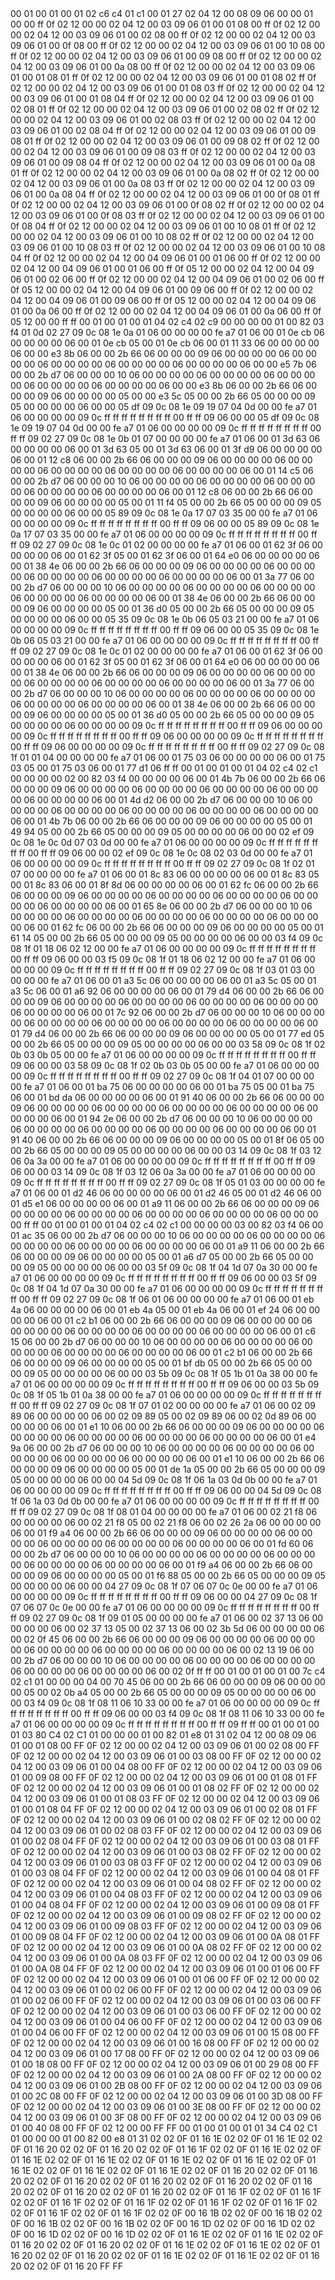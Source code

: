 <METERDATA>
<OBISCODES>
00 01 00 01 00 01 02 c6 c4 01 c1 00 01 27 02 04 12 00 08 09 06 00 00 01 00 00 ff 0f 02 12 00 00 02 04 12 00 03 09 06 01 00 01 08 00 ff 0f 02 12 00 00 02 04 12 00 03 09 06 01 00 02 08 00 ff 0f 02 12 00 00 02 04 12 00 03 09 06 01 00 0f 08 00 ff 0f 02 12 00 00 02 04 12 00 03 09 06 01 00 10 08 00 ff 0f 02 12 00 00 02 04 12 00 03 09 06 01 00 09 08 00 ff 0f 02 12 00 00 02 04 12 00 03 09 06 01 00 0a 08 00 ff 0f 02 12 00 00 02 04 12 00 03 09 06 01 00 01 08 01 ff 0f 02 12 00 00 02 04 12 00 03 09 06 01 00 01 08 02 ff 0f 02 12 00 00 02 04 12 00 03 09 06 01 00 01 08 03 ff 0f 02 12 00 00 02 04 12 00 03 09 06 01 00 01 08 04 ff 0f 02 12 00 00 02 04 12 00 03 09 06 01 00 02 08 01 ff 0f 02 12 00 00 02 04 12 00 03 09 06 01 00 02 08 02 ff 0f 02 12 00 00 02 04 12 00 03 09 06 01 00 02 08 03 ff 0f 02 12 00 00 02 04 12 00 03 09 06 01 00 02 08 04 ff 0f 02 12 00 00 02 04 12 00 03 09 06 01 00 09 08 01 ff 0f 02 12 00 00 02 04 12 00 03 09 06 01 00 09 08 02 ff 0f 02 12 00 00 02 04 12 00 03 09 06 01 00 09 08 03 ff 0f 02 12 00 00 02 04 12 00 03 09 06 01 00 09 08 04 ff 0f 02 12 00 00 02 04 12 00 03 09 06 01 00 0a 08 01 ff 0f 02 12 00 00 02 04 12 00 03 09 06 01 00 0a 08 02 ff 0f 02 12 00 00 02 04 12 00 03 09 06 01 00 0a 08 03 ff 0f 02 12 00 00 02 04 12 00 03 09 06 01 00 0a 08 04 ff 0f 02 12 00 00 02 04 12 00 03 09 06 01 00 0f 08 01 ff 0f 02 12 00 00 02 04 12 00 03 09 06 01 00 0f 08 02 ff 0f 02 12 00 00 02 04 12 00 03 09 06 01 00 0f 08 03 ff 0f 02 12 00 00 02 04 12 00 03 09 06 01 00 0f 08 04 ff 0f 02 12 00 00 02 04 12 00 03 09 06 01 00 10 08 01 ff 0f 02 12 00 00 02 04 12 00 03 09 06 01 00 10 08 02 ff 0f 02 12 00 00 02 04 12 00 03 09 06 01 00 10 08 03 ff 0f 02 12 00 00 02 04 12 00 03 09 06 01 00 10 08 04 ff 0f 02 12 00 00 02 04 12 00 04 09 06 01 00 01 06 00 ff 0f 02 12 00 00 02 04 12 00 04 09 06 01 00 01 06 00 ff 0f 05 12 00 00 02 04 12 00 04 09 06 01 00 02 06 00 ff 0f 02 12 00 00 02 04 12 00 04 09 06 01 00 02 06 00 ff 0f 05 12 00 00 02 04 12 00 04 09 06 01 00 09 06 00 ff 0f 02 12 00 00 02 04 12 00 04 09 06 01 00 09 06 00 ff 0f 05 12 00 00 02 04 12 00 04 09 06 01 00 0a 06 00 ff 0f 02 12 00 00 02 04 12 00 04 09 06 01 00 0a 06 00 ff 0f 05 12 00 00 ff ff 
</OBISCODES>
<OBISDATA>
00 01 00 01 00 01 04 02 c4 02 c9 00 00 00 00 01 00 82 03 f4 01 0d 02 27 09 0c 08 1e 0a 01 06 00 00 00 00 fe a7 01 06 00 01 0e cb 06 00 00 00 00 06 00 01 0e cb 05 00 01 0e cb 06 00 01 11 33 06 00 00 00 00 06 00 00 e3 8b 06 00 00 2b 66 06 00 00 00 09 06 00 00 00 00 06 00 00 00 00 06 00 00 00 00 06 00 00 00 00 06 00 00 00 00 06 00 00 e5 7b 06 00 00 2b d7 06 00 00 00 10 06 00 00 00 00 06 00 00 00 00 06 00 00 00 00 06 00 00 00 00 06 00 00 00 00 06 00 00 e3 8b 06 00 00 2b 66 06 00 00 00 09 06 00 00 00 00 05 00 00 e3 5c 05 00 00 2b 66 05 00 00 00 09 05 00 00 00 00 06 00 00 05 df 09 0c 08 1e 09 19 07 04 0d 00 00 fe a7 01 06 00 00 00 00 09 0c ff ff ff ff ff ff ff ff 00 ff ff 09 06 00 00 05 df 09 0c 08 1e 09 19 07 04 0d 00 00 fe a7 01 06 00 00 00 00 09 0c ff ff ff ff ff ff ff ff 00 ff ff 09 02 27 09 0c 08 1e 0b 01 07 00 00 00 00 fe a7 01 06 00 01 3d 63 06 00 00 00 00 06 00 01 3d 63 05 00 01 3d 63 06 00 01 3f d9 06 00 00 00 00 06 00 01 12 c8 06 00 00 2b 66 06 00 00 00 09 06 00 00 00 00 06 00 00 00 00 06 00 00 00 00 06 00 00 00 00 06 00 00 00 00 06 00 01 14 c5 06 00 00 2b d7 06 00 00 00 10 06 00 00 00 00 06 00 00 00 00 06 00 00 00 00 06 00 00 00 00 06 00 00 00 00 06 00 01 12 c8 06 00 00 2b 66 06 00 00 00 09 06 00 00 00 00 05 00 01 11 f4 05 00 00 2b 66 05 00 00 00 09 05 00 00 00 00 06 00 00 05 89 09 0c 08 1e 0a 17 07 03 35 00 00 fe a7 01 06 00 00 00 00 09 0c ff ff ff ff ff ff ff ff 00 ff ff 09 06 00 00 05 89 09 0c 08 1e 0a 17 07 03 35 00 00 fe a7 01 06 00 00 00 00 09 0c ff ff ff ff ff ff ff ff 00 ff ff 09 02 27 09 0c 08 1e 0c 01 02 00 00 00 00 fe a7 01 06 00 01 62 3f 06 00 00 00 00 06 00 01 62 3f 05 00 01 62 3f 06 00 01 64 e0 06 00 00 00 00 06 00 01 38 4e 06 00 00 2b 66 06 00 00 00 09 06 00 00 00 00 06 00 00 00 00 06 00 00 00 00 06 00 00 00 00 06 00 00 00 00 06 00 01 3a 77 06 00 00 2b d7 06 00 00 00 10 06 00 00 00 00 06 00 00 00 00 06 00 00 00 00 06 00 00 00 00 06 00 00 00 00 06 00 01 38 4e 06 00 00 2b 66 06 00 00 00 09 06 00 00 00 00 05 00 01 36 d0 05 00 00 2b 66 05 00 00 00 09 05 00 00 00 00 06 00 00 05 35 09 0c 08 1e 0b 06 05 03 21 00 00 fe a7 01 06 00 00 00 00 09 0c ff ff ff ff ff ff ff ff 00 ff ff 09 06 00 00 05 35 09 0c 08 1e 0b 06 05 03 21 00 00 fe a7 01 06 00 00 00 00 09 0c ff ff ff ff ff ff ff ff 00 ff ff 09 02 27 09 0c 08 1e 0c 01 02 00 00 00 00 fe a7 01 06 00 01 62 3f 06 00 00 00 00 06 00 01 62 3f 05 00 01 62 3f 06 00 01 64 e0 06 00 00 00 00 06 00 01 38 4e 06 00 00 2b 66 06 00 00 00 09 06 00 00 00 00 06 00 00 00 00 06 00 00 00 00 06 00 00 00 00 06 00 00 00 00 06 00 01 3a 77 06 00 00 2b d7 06 00 00 00 10 06 00 00 00 00 06 00 00 00 00 06 00 00 00 00 06 00 00 00 00 06 00 00 00 00 06 00 01 38 4e 06 00 00 2b 66 06 00 00 00 09 06 00 00 00 00 05 00 01 36 d0 05 00 00 2b 66 05 00 00 00 09 05 00 00 00 00 06 00 00 00 00 09 0c ff ff ff ff ff ff ff ff 00 ff ff 09 06 00 00 00 00 09 0c ff ff ff ff ff ff ff ff 00 ff ff 09 06 00 00 00 00 09 0c ff ff ff ff ff ff ff ff 00 ff ff 09 06 00 00 00 00 09 0c ff ff ff ff ff ff ff ff 00 ff ff 09 02 27 09 0c 08 1f 01 01 04 00 00 00 00 fe a7 01 06 00 01 75 03 06 00 00 00 00 06 00 01 75 03 05 00 01 75 03 06 00 01 77 d1 06 ff ff 
00 01 00 01 00 01 04 02 c4 02 c1 00 00 00 00 02 00 82 03 f4 00 00 00 00 06 00 01 4b 7b 06 00 00 2b 66 06 00 00 00 09 06 00 00 00 00 06 00 00 00 00 06 00 00 00 00 06 00 00 00 00 06 00 00 00 00 06 00 01 4d d2 06 00 00 2b d7 06 00 00 00 10 06 00 00 00 00 06 00 00 00 00 06 00 00 00 00 06 00 00 00 00 06 00 00 00 00 06 00 01 4b 7b 06 00 00 2b 66 06 00 00 00 09 06 00 00 00 00 05 00 01 49 94 05 00 00 2b 66 05 00 00 00 09 05 00 00 00 00 06 00 00 02 ef 09 0c 08 1e 0c 0d 07 03 0d 00 00 fe a7 01 06 00 00 00 00 09 0c ff ff ff ff ff ff ff ff 00 ff ff 09 06 00 00 02 ef 09 0c 08 1e 0c 08 02 03 0d 00 00 fe a7 01 06 00 00 00 00 09 0c ff ff ff ff ff ff ff ff 00 ff ff 09 02 27 09 0c 08 1f 02 01 07 00 00 00 00 fe a7 01 06 00 01 8c 83 06 00 00 00 00 06 00 01 8c 83 05 00 01 8c 83 06 00 01 8f 8d 06 00 00 00 00 06 00 01 62 fc 06 00 00 2b 66 06 00 00 00 09 06 00 00 00 00 06 00 00 00 00 06 00 00 00 00 06 00 00 00 00 06 00 00 00 00 06 00 01 65 8e 06 00 00 2b d7 06 00 00 00 10 06 00 00 00 00 06 00 00 00 00 06 00 00 00 00 06 00 00 00 00 06 00 00 00 00 06 00 01 62 fc 06 00 00 2b 66 06 00 00 00 09 06 00 00 00 00 05 00 01 61 14 05 00 00 2b 66 05 00 00 00 09 05 00 00 00 00 06 00 00 03 f4 09 0c 08 1f 01 18 06 02 12 00 00 fe a7 01 06 00 00 00 00 09 0c ff ff ff ff ff ff ff ff 00 ff ff 09 06 00 00 03 f5 09 0c 08 1f 01 18 06 02 12 00 00 fe a7 01 06 00 00 00 00 09 0c ff ff ff ff ff ff ff ff 00 ff ff 09 02 27 09 0c 08 1f 03 01 03 00 00 00 00 fe a7 01 06 00 01 a3 5c 06 00 00 00 00 06 00 01 a3 5c 05 00 01 a3 5c 06 00 01 a6 92 06 00 00 00 00 06 00 01 79 d4 06 00 00 2b 66 06 00 00 00 09 06 00 00 00 00 06 00 00 00 00 06 00 00 00 00 06 00 00 00 00 06 00 00 00 00 06 00 01 7c 92 06 00 00 2b d7 06 00 00 00 10 06 00 00 00 00 06 00 00 00 00 06 00 00 00 00 06 00 00 00 00 06 00 00 00 00 06 00 01 79 d4 06 00 00 2b 66 06 00 00 00 09 06 00 00 00 00 05 00 01 77 ed 05 00 00 2b 66 05 00 00 00 09 05 00 00 00 00 06 00 00 03 58 09 0c 08 1f 02 0b 03 0b 05 00 00 fe a7 01 06 00 00 00 00 09 0c ff ff ff ff ff ff ff ff 00 ff ff 09 06 00 00 03 58 09 0c 08 1f 02 0b 03 0b 05 00 00 fe a7 01 06 00 00 00 00 09 0c ff ff ff ff ff ff ff ff 00 ff ff 09 02 27 09 0c 08 1f 04 01 07 00 00 00 00 fe a7 01 06 00 01 ba 75 06 00 00 00 00 06 00 01 ba 75 05 00 01 ba 75 06 00 01 bd da 06 00 00 00 00 06 00 01 91 40 06 00 00 2b 66 06 00 00 00 09 06 00 00 00 00 06 00 00 00 00 06 00 00 00 00 06 00 00 00 00 06 00 00 00 00 06 00 01 94 2e 06 00 00 2b d7 06 00 00 00 10 06 00 00 00 00 06 00 00 00 00 06 00 00 00 00 06 00 00 00 00 06 00 00 00 00 06 00 01 91 40 06 00 00 2b 66 06 00 00 00 09 06 00 00 00 00 05 00 01 8f 06 05 00 00 2b 66 05 00 00 00 09 05 00 00 00 00 06 00 00 03 14 09 0c 08 1f 03 12 06 0a 3a 00 00 fe a7 01 06 00 00 00 00 09 0c ff ff ff ff ff ff ff ff 00 ff ff 09 06 00 00 03 14 09 0c 08 1f 03 12 06 0a 3a 00 00 fe a7 01 06 00 00 00 00 09 0c ff ff ff ff ff ff ff ff 00 ff ff 09 02 27 09 0c 08 1f 05 01 03 00 00 00 00 fe a7 01 06 00 01 d2 46 06 00 00 00 00 06 00 01 d2 46 05 00 01 d2 46 06 00 01 d5 e1 06 00 00 00 00 06 00 01 a9 11 06 00 00 2b 66 06 00 00 00 09 06 00 00 00 00 06 00 00 00 00 06 00 00 00 00 06 00 00 00 00 06 00 00 00 00 ff ff 
00 01 00 01 00 01 04 02 c4 02 c1 00 00 00 00 03 00 82 03 f4 06 00 01 ac 35 06 00 00 2b d7 06 00 00 00 10 06 00 00 00 00 06 00 00 00 00 06 00 00 00 00 06 00 00 00 00 06 00 00 00 00 06 00 01 a9 11 06 00 00 2b 66 06 00 00 00 09 06 00 00 00 00 05 00 01 a6 d7 05 00 00 2b 66 05 00 00 00 09 05 00 00 00 00 06 00 00 03 5f 09 0c 08 1f 04 1d 07 0a 30 00 00 fe a7 01 06 00 00 00 00 09 0c ff ff ff ff ff ff ff ff 00 ff ff 09 06 00 00 03 5f 09 0c 08 1f 04 1d 07 0a 30 00 00 fe a7 01 06 00 00 00 00 09 0c ff ff ff ff ff ff ff ff 00 ff ff 09 02 27 09 0c 08 1f 06 01 06 00 00 00 00 fe a7 01 06 00 01 eb 4a 06 00 00 00 00 06 00 01 eb 4a 05 00 01 eb 4a 06 00 01 ef 24 06 00 00 00 00 06 00 01 c2 b1 06 00 00 2b 66 06 00 00 00 09 06 00 00 00 00 06 00 00 00 00 06 00 00 00 00 06 00 00 00 00 06 00 00 00 00 06 00 01 c6 15 06 00 00 2b d7 06 00 00 00 10 06 00 00 00 00 06 00 00 00 00 06 00 00 00 00 06 00 00 00 00 06 00 00 00 00 06 00 01 c2 b1 06 00 00 2b 66 06 00 00 00 09 06 00 00 00 00 05 00 01 bf db 05 00 00 2b 66 05 00 00 00 09 05 00 00 00 00 06 00 00 03 5b 09 0c 08 1f 05 1b 01 0a 38 00 00 fe a7 01 06 00 00 00 00 09 0c ff ff ff ff ff ff ff ff 00 ff ff 09 06 00 00 03 5b 09 0c 08 1f 05 1b 01 0a 38 00 00 fe a7 01 06 00 00 00 00 09 0c ff ff ff ff ff ff ff ff 00 ff ff 09 02 27 09 0c 08 1f 07 01 02 00 00 00 00 fe a7 01 06 00 02 09 89 06 00 00 00 00 06 00 02 09 89 05 00 02 09 89 06 00 02 0d 89 06 00 00 00 00 06 00 01 e1 10 06 00 00 2b 66 06 00 00 00 09 06 00 00 00 00 06 00 00 00 00 06 00 00 00 00 06 00 00 00 00 06 00 00 00 00 06 00 01 e4 9a 06 00 00 2b d7 06 00 00 00 10 06 00 00 00 00 06 00 00 00 00 06 00 00 00 00 06 00 00 00 00 06 00 00 00 00 06 00 01 e1 10 06 00 00 2b 66 06 00 00 00 09 06 00 00 00 00 05 00 01 de 1a 05 00 00 2b 66 05 00 00 00 09 05 00 00 00 00 06 00 00 04 5d 09 0c 08 1f 06 1a 03 0d 0b 00 00 fe a7 01 06 00 00 00 00 09 0c ff ff ff ff ff ff ff ff 00 ff ff 09 06 00 00 04 5d 09 0c 08 1f 06 1a 03 0d 0b 00 00 fe a7 01 06 00 00 00 00 09 0c ff ff ff ff ff ff ff ff 00 ff ff 09 02 27 09 0c 08 1f 08 01 04 00 00 00 00 fe a7 01 06 00 02 21 f8 06 00 00 00 00 06 00 02 21 f8 05 00 02 21 f8 06 00 02 26 2a 06 00 00 00 00 06 00 01 f9 a4 06 00 00 2b 66 06 00 00 00 09 06 00 00 00 00 06 00 00 00 00 06 00 00 00 00 06 00 00 00 00 06 00 00 00 00 06 00 01 fd 60 06 00 00 2b d7 06 00 00 00 10 06 00 00 00 00 06 00 00 00 00 06 00 00 00 00 06 00 00 00 00 06 00 00 00 00 06 00 01 f9 a4 06 00 00 2b 66 06 00 00 00 09 06 00 00 00 00 05 00 01 f6 88 05 00 00 2b 66 05 00 00 00 09 05 00 00 00 00 06 00 00 04 27 09 0c 08 1f 07 06 07 0c 0e 00 00 fe a7 01 06 00 00 00 00 09 0c ff ff ff ff ff ff ff ff 00 ff ff 09 06 00 00 04 27 09 0c 08 1f 07 06 07 0c 0e 00 00 fe a7 01 06 00 00 00 00 09 0c ff ff ff ff ff ff ff ff 00 ff ff 09 02 27 09 0c 08 1f 09 01 05 00 00 00 00 fe a7 01 06 00 02 37 13 06 00 00 00 00 06 00 02 37 13 05 00 02 37 13 06 00 02 3b 5d 06 00 00 00 00 06 00 02 0f 45 06 00 00 2b 66 06 00 00 00 09 06 00 00 00 00 06 00 00 00 00 06 00 00 00 00 06 00 00 00 00 06 00 00 00 00 06 00 02 13 19 06 00 00 2b d7 06 00 00 00 10 06 00 00 00 00 06 00 00 00 00 06 00 00 00 00 06 00 00 00 00 06 00 00 00 00 06 00 02 0f ff ff 
00 01 00 01 00 01 00 7c c4 02 c1 01 00 00 00 04 00 70 45 06 00 00 2b 66 06 00 00 00 09 06 00 00 00 00 05 00 02 0b a4 05 00 00 2b 66 05 00 00 00 09 05 00 00 00 00 06 00 00 03 f4 09 0c 08 1f 08 11 06 10 33 00 00 fe a7 01 06 00 00 00 00 09 0c ff ff ff ff ff ff ff ff 00 ff ff 09 06 00 00 03 f4 09 0c 08 1f 08 11 06 10 33 00 00 fe a7 01 06 00 00 00 00 09 0c ff ff ff ff ff ff ff ff 00 ff ff 09 ff ff 
</OBISDATA>
<SCALAROBISCODES>
00 01 00 01 00 01 03 80 C4 02 C1 01 00 00 00 01 00 82 01 e8 01 31 02 04 12 00 08 09 06 01 00 01 08 00 FF 0F 02 12 00 00 02 04 12 00 03 09 06 01 00 02 08 00 FF 0F 02 12 00 00 02 04 12 00 03 09 06 01 00 03 08 00 FF 0F 02 12 00 00 02 04 12 00 03 09 06 01 00 04 08 00 FF 0F 02 12 00 00 02 04 12 00 03 09 06 01 00 09 08 00 FF 0F 02 12 00 00 02 04 12 00 03 09 06 01 00 01 08 01 FF 0F 02 12 00 00 02 04 12 00 03 09 06 01 00 01 08 02 FF 0F 02 12 00 00 02 04 12 00 03 09 06 01 00 01 08 03 FF 0F 02 12 00 00 02 04 12 00 03 09 06 01 00 01 08 04 FF 0F 02 12 00 00 02 04 12 00 03 09 06 01 00 02 08 01 FF 0F 02 12 00 00 02 04 12 00 03 09 06 01 00 02 08 02 FF 0F 02 12 00 00 02 04 12 00 03 09 06 01 00 02 08 03 FF 0F 02 12 00 00 02 04 12 00 03 09 06 01 00 02 08 04 FF 0F 02 12 00 00 02 04 12 00 03 09 06 01 00 03 08 01 FF 0F 02 12 00 00 02 04 12 00 03 09 06 01 00 03 08 02 FF 0F 02 12 00 00 02 04 12 00 03 09 06 01 00 03 08 03 FF 0F 02 12 00 00 02 04 12 00 03 09 06 01 00 03 08 04 FF 0F 02 12 00 00 02 04 12 00 03 09 06 01 00 04 08 01 FF 0F 02 12 00 00 02 04 12 00 03 09 06 01 00 04 08 02 FF 0F 02 12 00 00 02 04 12 00 03 09 06 01 00 04 08 03 FF 0F 02 12 00 00 02 04 12 00 03 09 06 01 00 04 08 04 FF 0F 02 12 00 00 02 04 12 00 03 09 06 01 00 09 08 01 FF 0F 02 12 00 00 02 04 12 00 03 09 06 01 00 09 08 02 FF 0F 02 12 00 00 02 04 12 00 03 09 06 01 00 09 08 03 FF 0F 02 12 00 00 02 04 12 00 03 09 06 01 00 09 08 04 FF 0F 02 12 00 00 02 04 12 00 03 09 06 01 00 0A 08 01 FF 0F 02 12 00 00 02 04 12 00 03 09 06 01 00 0A 08 02 FF 0F 02 12 00 00 02 04 12 00 03 09 06 01 00 0A 08 03 FF 0F 02 12 00 00 02 04 12 00 03 09 06 01 00 0A 08 04 FF 0F 02 12 00 00 02 04 12 00 03 09 06 01 00 01 06 00 FF 0F 02 12 00 00 02 04 12 00 03 09 06 01 00 01 06 00 FF 0F 02 12 00 00 02 04 12 00 03 09 06 01 00 02 06 00 FF 0F 02 12 00 00 02 04 12 00 03 09 06 01 00 02 06 00 FF 0F 02 12 00 00 02 04 12 00 03 09 06 01 00 03 06 00 FF 0F 02 12 00 00 02 04 12 00 03 09 06 01 00 03 06 00 FF 0F 02 12 00 00 02 04 12 00 03 09 06 01 00 04 06 00 FF 0F 02 12 00 00 02 04 12 00 03 09 06 01 00 04 06 00 FF 0F 02 12 00 00 02 04 12 00 03 09 06 01 00 15 08 00 FF 0F 02 12 00 00 02 04 12 00 03 09 06 01 00 16 08 00 FF 0F 02 12 00 00 02 04 12 00 03 09 06 01 00 17 08 00 FF 0F 02 12 00 00 02 04 12 00 03 09 06 01 00 18 08 00 FF 0F 02 12 00 00 02 04 12 00 03 09 06 01 00 29 08 00 FF 0F 02 12 00 00 02 04 12 00 03 09 06 01 00 2A 08 00 FF 0F 02 12 00 00 02 04 12 00 03 09 06 01 00 2B 08 00 FF 0F 02 12 00 00 02 04 12 00 03 09 06 01 00 2C 08 00 FF 0F 02 12 00 00 02 04 12 00 03 09 06 01 00 3D 08 00 FF 0F 02 12 00 00 02 04 12 00 03 09 06 01 00 3E 08 00 FF 0F 02 12 00 00 02 04 12 00 03 09 06 01 00 3F 08 00 FF 0F 02 12 00 00 02 04 12 00 03 09 06 01 00 40 08 00 FF 0F 02 12 00 00 FF FF
</SCALAROBISCODES>
<SCALAROBISDATA>
00 01 00 01 00 01 01 34 C4 02 C1 01 00 00 00 01 00 82 00 e8 01 31 02 02 0F 01 16 1E 02 02 0F 01 16 1E 02 02 0F 01 16 20 02 02 0F 01 16 20 02 02 0F 01 16 1F 02 02 0F 01 16 1E 02 02 0F 01 16 1E 02 02 0F 01 16 1E 02 02 0F 01 16 1E 02 02 0F 01 16 1E 02 02 0F 01 16 1E 02 02 0F 01 16 1E 02 02 0F 01 16 1E 02 02 0F 01 16 20 02 02 0F 01 16 20 02 02 0F 01 16 20 02 02 0F 01 16 20 02 02 0F 01 16 20 02 02 0F 01 16 20 02 02 0F 01 16 20 02 02 0F 01 16 20 02 02 0F 01 16 1F 02 02 0F 01 16 1F 02 02 0F 01 16 1F 02 02 0F 01 16 1F 02 02 0F 01 16 1F 02 02 0F 01 16 1F 02 02 0F 01 16 1F 02 02 0F 01 16 1F 02 02 0F 00 16 1B 02 02 0F 00 16 1B 02 02 0F 00 16 1B 02 02 0F 00 16 1B 02 02 0F 00 16 1D 02 02 0F 00 16 1D 02 02 0F 00 16 1D 02 02 0F 00 16 1D 02 02 0F 01 16 1E 02 02 0F 01 16 1E 02 02 0F 01 16 20 02 02 0F 01 16 20 02 02 0F 01 16 1E 02 02 0F 01 16 1E 02 02 0F 01 16 20 02 02 0F 01 16 20 02 02 0F 01 16 1E 02 02 0F 01 16 1E 02 02 0F 01 16 20 02 02 0F 01 16 20 FF FF
</SCALAROBISDATA>
</METERDATA>